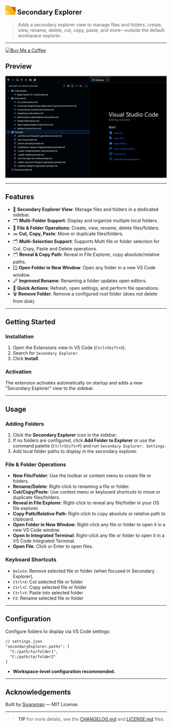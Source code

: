 ## <img src="images/logo.png" alt="Secondary Explorer Logo" width="32" /> Secondary Explorer


> Adds a secondary explorer view to manage files and folders, create, view, rename, delete, cut, copy, paste, and more—outside the default workspace explorer.

---


[![Buy Me a Coffee](https://r35007.github.io/Siva_Profile/images//buymeacoffee.png)](https://buymeacoffee.com/r35007)

## Preview

<img src="./images/preview.png" width="1000px">

---


## Features

- 📁 **Secondary Explorer View**: Manage files and folders in a dedicated sidebar.
- 🗂️ **Multi-Folder Support**: Display and organize multiple local folders.
- 📝 **File & Folder Operations**: Create, view, rename, delete files/folders.
- ✂️ **Cut, Copy, Paste**: Move or duplicate files/folders.
- 🗂️ **Multi-Selection Support**: Supports Multi file or folder selection for Cut, Copy, Paste and Delete operations. 
- 🗂️ **Reveal & Copy Path**: Reveal in File Explorer, copy absolute/relative paths.
- 🪟 **Open Folder in New Window**: Open any folder in a new VS Code window.
- 🖉 **Improved Rename**: Renaming a folder updates open editors.
- 🔄 **Quick Actions**: Refresh, open settings, and perform file operations.
- 🗑️ **Remove Folder**: Remove a configured root folder (does not delete from disk).

---


## Getting Started

### Installation

1. Open the Extensions view in VS Code (`Ctrl+Shift+X`).
2. Search for `Secondary Explorer`.
3. Click **Install**.

### Activation

The extension activates automatically on startup and adds a new "Secondary Explorer" view to the sidebar.

---


## Usage

### Adding Folders

1. Click the **Secondary Explorer** icon in the sidebar.
2. If no folders are configured, click **Add Folder to Explorer** or use the command palette (`Ctrl+Shift+P`) and run `Secondary Explorer: Settings`.
3. Add local folder paths to display in the secondary explorer.

### File & Folder Operations

- **New File/Folder**: Use the toolbar or context menu to create file or folders.
- **Rename/Delete**: Right-click to renaming a file or folder.
- **Cut/Copy/Paste**: Use context menu or keyboard shortcuts to move or duplicate files/folders.
- **Reveal in File Explorer**: Right-click to reveal any file/folder in your OS file explorer.
- **Copy Path/Relative Path**: Right-click to copy absolute or relative path to clipboard.
- **Open Folder in New Window**: Right-click any file or folder to open it in a new VS Code window.
- **Open In Integrated Terminal**: Right-click any file or folder to open it in a VS Code Integrated Terminal.
- **Open File**: Click or Enter to open files.

### Keyboard Shortcuts

- `Delete`: Remove selected file or folder (when focused in Secondary Explorer).
- `Ctrl+X`: Cut selected file or folder
- `Ctrl+C`: Copy selected file or folder
- `Ctrl+V`: Paste into selected folder
- `F2`: Rename selected file or folder

---


## Configuration

Configure folders to display via VS Code settings:

```jsonc
// settings.json
"secondaryExplorer.paths": [
  "C:/path/to/folder1",
  "C:/path/to/folder2"
]
```

- **Workspace-level configuration recommended.**

---

## Acknowledgements

Built by [Sivaraman](mailto:sendmsg2siva@gmail.com) — MIT License.

---


> **TIP**
> For more details, see the [CHANGELOG.md](CHANGELOG.md) and [LICENSE.md](LICENSE.md) files.
